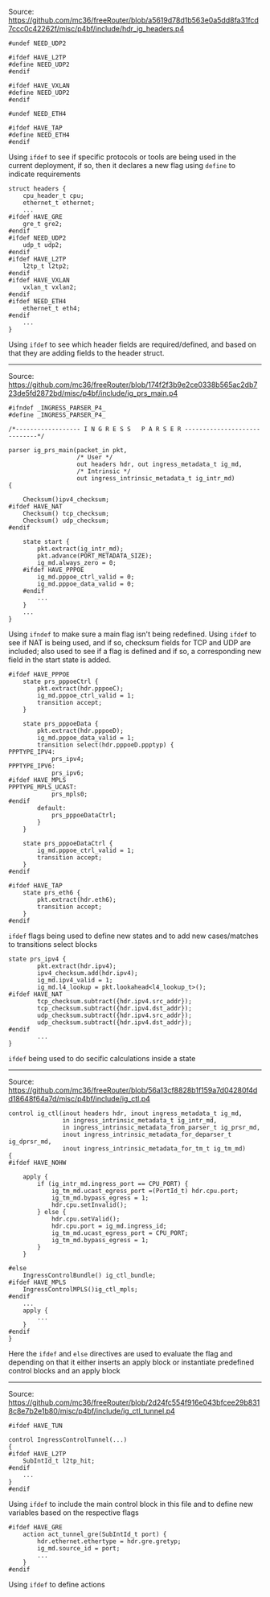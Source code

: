 Source: https://github.com/mc36/freeRouter/blob/a5619d78d1b563e0a5dd8fa31fcd7ccc0c42262f/misc/p4bf/include/hdr_ig_headers.p4
```
#undef NEED_UDP2

#ifdef HAVE_L2TP
#define NEED_UDP2
#endif

#ifdef HAVE_VXLAN
#define NEED_UDP2
#endif

#undef NEED_ETH4

#ifdef HAVE_TAP
#define NEED_ETH4
#endif
```
Using `ifdef` to see if specific protocols or tools are being used in the current deployment, if so, then it declares a new flag using `define` to indicate requirements
<br>

```
struct headers {
    cpu_header_t cpu;
    ethernet_t ethernet;
    ...
#ifdef HAVE_GRE
    gre_t gre2;
#endif
#ifdef NEED_UDP2
    udp_t udp2;
#endif
#ifdef HAVE_L2TP
    l2tp_t l2tp2;
#endif
#ifdef HAVE_VXLAN
    vxlan_t vxlan2;
#endif
#ifdef NEED_ETH4
    ethernet_t eth4;
#endif
    ...
}
```
Using `ifdef` to see which header fields are required/defined, and based on that they are adding fields to the header struct.
<br>

***

Source: https://github.com/mc36/freeRouter/blob/174f2f3b9e2ce0338b565ac2db723de5fd2872bd/misc/p4bf/include/ig_prs_main.p4
```
#ifndef _INGRESS_PARSER_P4_
#define _INGRESS_PARSER_P4_

/*------------------ I N G R E S S   P A R S E R -----------------------------*/

parser ig_prs_main(packet_in pkt,
                   /* User */
                   out headers hdr, out ingress_metadata_t ig_md,
                   /* Intrinsic */
                   out ingress_intrinsic_metadata_t ig_intr_md)
{

    Checksum()ipv4_checksum;
#ifdef HAVE_NAT
    Checksum() tcp_checksum;
    Checksum() udp_checksum;
#endif

    state start {
        pkt.extract(ig_intr_md);
        pkt.advance(PORT_METADATA_SIZE);
        ig_md.always_zero = 0;
    #ifdef HAVE_PPPOE
        ig_md.pppoe_ctrl_valid = 0;
        ig_md.pppoe_data_valid = 0;
    #endif
        ...
    }
    ...
}
```
Using `ifndef` to make sure a main flag isn't being redefined.
Using `ifdef` to see if NAT is being used, and if so, checksum fields for TCP and UDP are included; also used to see if a flag is defined and if so, a corresponding new field in the start state is added.
<br>

```
#ifdef HAVE_PPPOE
    state prs_pppoeCtrl {
        pkt.extract(hdr.pppoeC);
        ig_md.pppoe_ctrl_valid = 1;
        transition accept;
    }

    state prs_pppoeData {
        pkt.extract(hdr.pppoeD);
        ig_md.pppoe_data_valid = 1;
        transition select(hdr.pppoeD.ppptyp) {
PPPTYPE_IPV4:
            prs_ipv4;
PPPTYPE_IPV6:
            prs_ipv6;
#ifdef HAVE_MPLS
PPPTYPE_MPLS_UCAST:
            prs_mpls0;
#endif
        default:
            prs_pppoeDataCtrl;
        }
    }

    state prs_pppoeDataCtrl {
        ig_md.pppoe_ctrl_valid = 1;
        transition accept;
    }
#endif

#ifdef HAVE_TAP
    state prs_eth6 {
        pkt.extract(hdr.eth6);
        transition accept;
    }
#endif
```
`ifdef` flags being used to define new states and to add new cases/matches to transitions select blocks
<br>

```
state prs_ipv4 {
        pkt.extract(hdr.ipv4);
        ipv4_checksum.add(hdr.ipv4);
        ig_md.ipv4_valid = 1;
        ig_md.l4_lookup = pkt.lookahead<l4_lookup_t>();
#ifdef HAVE_NAT
        tcp_checksum.subtract({hdr.ipv4.src_addr});
        tcp_checksum.subtract({hdr.ipv4.dst_addr});
        udp_checksum.subtract({hdr.ipv4.src_addr});
        udp_checksum.subtract({hdr.ipv4.dst_addr});
#endif
        ...
}
```
`ifdef` being used to do secific calculations inside a state

***

Source: https://github.com/mc36/freeRouter/blob/56a13cf8828b1f159a7d04280f4dd18648f64a7d/misc/p4bf/include/ig_ctl.p4
```
control ig_ctl(inout headers hdr, inout ingress_metadata_t ig_md,
               in ingress_intrinsic_metadata_t ig_intr_md,
               in ingress_intrinsic_metadata_from_parser_t ig_prsr_md,
               inout ingress_intrinsic_metadata_for_deparser_t ig_dprsr_md,
               inout ingress_intrinsic_metadata_for_tm_t ig_tm_md)
{
#ifdef HAVE_NOHW

    apply {
        if (ig_intr_md.ingress_port == CPU_PORT) {
            ig_tm_md.ucast_egress_port =(PortId_t) hdr.cpu.port;
            ig_tm_md.bypass_egress = 1;
            hdr.cpu.setInvalid();
        } else {
            hdr.cpu.setValid();
            hdr.cpu.port = ig_md.ingress_id;
            ig_tm_md.ucast_egress_port = CPU_PORT;
            ig_tm_md.bypass_egress = 1;
        }
    }

#else
    IngressControlBundle() ig_ctl_bundle;
#ifdef HAVE_MPLS
    IngressControlMPLS()ig_ctl_mpls;
#endif
    ...
    apply {
        ...
    }
#endif
}
```
Here the `ifdef` and `else` directives are used to evaluate the flag and depending on that it either inserts an apply block or instantiate predefined control blocks and an apply block

***

Source: https://github.com/mc36/freeRouter/blob/2d24fc554f916e043bfcee29b8318c8e7b2e1b80/misc/p4bf/include/ig_ctl_tunnel.p4
```
#ifdef HAVE_TUN

control IngressControlTunnel(...)
{
#ifdef HAVE_L2TP
    SubIntId_t l2tp_hit;
#endif
    ...
}
#endif
```
Using `ifdef` to include the main control block in this file and to define new variables based on the respective flags
<br>

```
#ifdef HAVE_GRE
    action act_tunnel_gre(SubIntId_t port) {
        hdr.ethernet.ethertype = hdr.gre.gretyp;
        ig_md.source_id = port;
        ...
    }
#endif
```
Using `ifdef` to define actions
